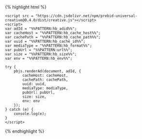 {% highlight html %}

    <script src = "https://cdn.jsdelivr.net/npm/prebid-universal-creative@0.4.0/dist/creative.js"></script>
    <script>
    var adId = "%%PATTERN:hb_adid%%";
    var cacheHost = "%%PATTERN:hb_cache_host%%";
    var cachePath = "%%PATTERN:hb_cache_path%%";
    var uuid = "%%PATTERN:hb_cache_id%%";
    var mediaType = "%%PATTERN:hb_format%%";
    var pubUrl = "%%PATTERN:url%%";
    var size = "%%PATTERN:hb_size%%";
    var env = "%%PATTERN:hb_env%%";

    try {
        pbjs.renderAd(document, adId, {
            cacheHost: cacheHost,
            cachePath: cachePath,
            uuid: uuid,
            mediaType: mediaType,
            pubUrl: pubUrl,
            size: size,
            env: env
        });
    } catch (e) {
        console.log(e);
    }
    </script>

{% endhighlight %}